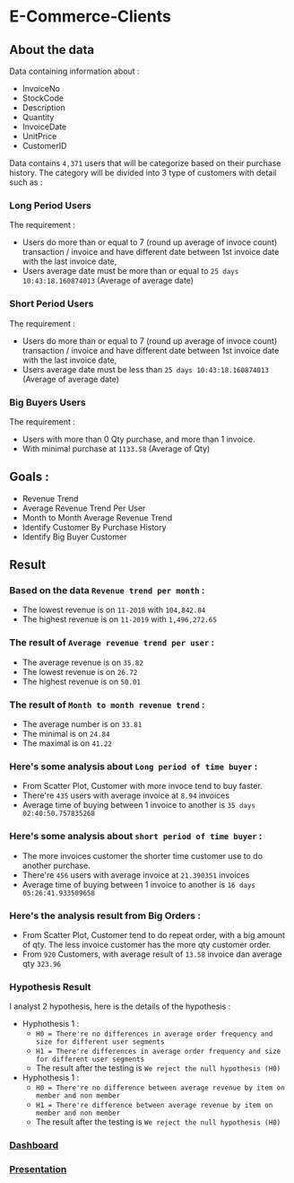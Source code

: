 # E-Commerce-Clients

## About the data

Data containing information about :     

*	InvoiceNo
*	StockCode
*	Description
*	Quantity
*	InvoiceDate
*	UnitPrice
*	CustomerID

Data contains `4,371` users that will be categorize based on their purchase history. The category will be divided into 3 type of customers with detail such as :
### Long Period Users 
The requirement :  
- Users do more than or equal to 7 (round up average of invoce count) transaction / invoice and have different date between 1st invoice date with the last invoice date,
- Users average date must be more than or equal to `25 days 10:43:18.160874013` (Average of average date)

### Short Period Users
The requirement :  
- Users do more than or equal to 7 (round up average of invoce count) transaction / invoice and have different date between 1st invoice date with the last invoice date,
- Users average date must be less than `25 days 10:43:18.160874013` (Average of average date)

### Big Buyers Users 
The requirement :  
- Users with more than 0 Qty purchase, and more than 1 invoice.
- With minimal purchase at `1133.58` (Average of Qty)


## Goals : 
- Revenue Trend
- Average Revenue Trend Per User
- Month to Month Average Revenue Trend
- Identify Customer By Purchase History
- Identify Big Buyer Customer

## Result

### Based on the data `Revenue trend per month` :
- The lowest revenue is on `11-2018` with `104,842.84`
- The highest revenue is on `11-2019` with `1,496,272.65`

### The result of `Average revenue trend per user` :     
- The average revenue is on `35.82`
- The lowest revenue is on `26.72`
- The highest revenue is on `50.01`

### The result of `Month to month revenue trend` :
- The average number is on `33.81`
- The minimal is on `24.84`
- The maximal is on `41.22`

### Here's some analysis about `Long period of time buyer` :
- From Scatter Plot, Customer with more invoce tend to buy faster.
- There're `435` users with average invoice at `8.94` invoices
- Average time of buying between 1 invoice to another is `35 days 02:40:50.757835268`

### Here's some analysis about `short period of time buyer` :
- The more invoices customer the shorter time customer use to do another purchase.
- There're `456` users with average invoice at `21.390351` invoices
- Average time of buying between 1 invoice to another is `16 days 05:26:41.933509658`

### Here's the analysis result from Big Orders :
- From Scatter Plot, Customer tend to do repeat order, with a big amount of qty. The less invoice customer has the more qty customer order.
- From `920` Customers, with average result of `13.58` invoice dan average qty `323.96`

### Hypothesis Result
I analyst 2 hypothesis, here is the details of the hypothesis : 
- Hyphothesis 1 :
  - `H0 = There're no differences in average order frequency and size for different user segments`
  - `H1 = There're differences in average order frequency and size for different user segments`
  - The result after the testing is `We reject the null hypothesis (H0)`
- Hyphothesis 1 :
  - `H0 = There're no difference between average revenue by item on member and non member`
  - `H1 = There're difference between average revenue by item on member and non member`
  - The result after the testing is `We reject the null hypothesis (H0)`
 
### [Dashboard](https://public.tableau.com/views/Final_17096962377890/E-Commerce?:language=en-US&publish=yes&:sid=&:display_count=n&:origin=viz_share_link)
### [Presentation](https://docs.google.com/presentation/d/1UsgiLBn4zjuHi4VuhmH5AdGqzd-hnlntrBQZ4_rFbsk/edit?usp=sharing)
